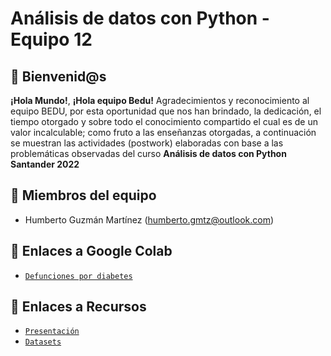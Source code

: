 # Análisis de datos con Python - Equipo 12

## :wave: Bienvenid@s

**¡Hola Mundo!**, **¡Hola equipo Bedu!**
Agradecimientos y reconocimiento al equipo BEDU, por esta oportunidad que nos han brindado, la dedicación, el tiempo otorgado y sobre todo el conocimiento compartido el cual es de un valor incalculable; como fruto a las enseñanzas otorgadas, a continuación se muestran las actividades (postwork) elaboradas con base a las problemáticas observadas del curso **Análisis de datos con Python Santander 2022**


## :jigsaw: Miembros del equipo

 - Humberto Guzmán Martínez (humberto.gmtz@outlook.com)
 

## :bookmark_tabs: Enlaces a Google Colab
 
 - [`Defunciones por diabetes`](https://colab.research.google.com/drive/19gOQaS3ySXNvVGtgNAcLLnzEcpbt43MP?usp=sharing)


## :bookmark_tabs: Enlaces a Recursos
 
 - [`Presentación`](https://drive.google.com/file/d/1sSoNEYN4P8K9HVJRrFkITvIIFmNQdSyJ/view?usp=sharing)
 - [`Datasets`](https://drive.google.com/drive/folders/1Ondc6YXbeNKCHMQxlIk-Utru9g_r1O4x?usp=share_link)
